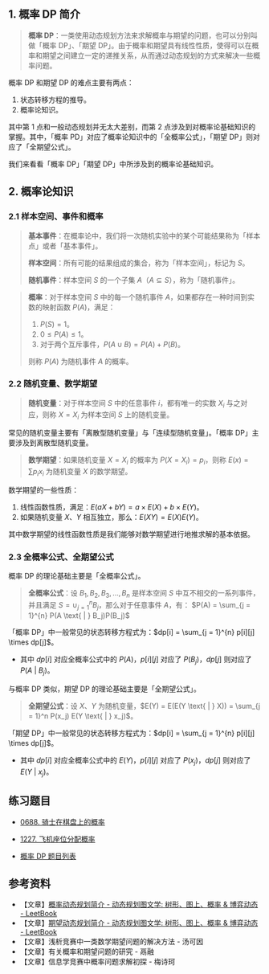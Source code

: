 ## 1. 概率 DP 简介

> **概率 DP**：一类使用动态规划方法来求解概率与期望的问题，也可以分别叫做「概率 DP」、「期望 DP」。由于概率和期望具有线性性质，使得可以在概率和期望之间建立一定的递推关系，从而通过动态规划的方式来解决一些概率问题。

概率 DP 和期望 DP 的难点主要有两点：

1. 状态转移方程的推导。
2. 概率论知识。

其中第 $1$ 点和一般动态规划并无太大差别，而第 $2$ 点涉及到对概率论基础知识的掌握。其中，「概率 PD」对应了概率论知识中的「全概率公式」，「期望 DP」则对应了「全期望公式」。

我们来看看「概率 DP」「期望 DP」中所涉及到的概率论基础知识。

## 2. 概率论知识

### 2.1 样本空间、事件和概率

> **基本事件**：在概率论中，我们将一次随机实验中的某个可能结果称为「样本点」或者「基本事件」。
>
> **样本空间**：所有可能的结果组成的集合，称为「样本空间」，标记为 $S$。
>
> **随机事件**：样本空间 $S$ 的一个子集 $A$（$A \subseteq S$），称为「随机事件」。

> **概率**：对于样本空间 $S$ 中的每一个随机事件 $A$，如果都存在一种时间到实数的映射函数 $P(A)$，满足：
>
> 1. $P(S) = 1$。
>2. $0 \le P(A) \le 1$。
> 3. 对于两个互斥事件，$P(A \cup B) = P(A) + P(B)$。
>
> 则称 $P(A)$ 为随机事件 $A$ 的概率。

### 2.2 随机变量、数学期望

> **随机变量**：对于样本空间 $S$ 中的任意事件 $i$，都有唯一的实数 $X_i$ 与之对应，则称 $X = X_i$ 为样本空间 $S$ 上的随机变量。

常见的随机变量主要有「离散型随机变量」与「连续型随机变量」。「概率 DP」主要涉及到离散型随机变量。

> **数学期望**：如果随机变量 $X = X_i$ 的概率为 $P(X = X_i) = p_i$，则称 $E(x) = \sum p_ix_i$ 为随机变量 $X$ 的数学期望。

数学期望的一些性质：

1. 线性函数性质，满足：$E(aX + bY) = a \times E(X) + b \times E(Y)$。
2. 如果随机变量 $X$、$Y$ 相互独立，那么：$E(XY) = E(X)E(Y)$。

其中数学期望的线性函数性质是我们能够对数学期望进行地推求解的基本依据。

### 2.3 全概率公式、全期望公式

概率 DP 的理论基础主要是「全概率公式」。

> **全概率公式**：设 $B_1, B_2, B_3, …, B_n$ 是样本空间 $S$ 中互不相交的一系列事件，并且满足 $S = \cup_{j = 1}^n B_j$，那么对于任意事件 $A$，有： $P(A) = \sum_{j = 1}^{n} P(A \text{ | } B_j)P(B_j)$

「概率 DP」中一般常见的状态转移方程式为：$dp[i] = \sum_{j = 1}^{n} p[i][j] \times dp[j]$。

- 其中 $dp[i]$ 对应全概率公式中的 $P(A)$，$p[i][j]$ 对应了 $P(B_j)$，$dp[j]$ 则对应了 $P(A \text{ | } B_j)$。

与概率 DP 类似，期望 DP 的理论基础主要是「全期望公式」。

> **全期望公式**：设 $X$、$Y$ 为随机变量，$E(Y) = E(E(Y \text{ | } X)) = \sum_{j = 1}^n P(x_j) E(Y \text{ | } x_j)$。

「期望 DP」中一般常见的状态转移方程式为：$dp[i] = \sum_{j = 1}^{n} p[i][j] \times dp[j]$。

- 其中 $dp[i]$ 对应全概率公式中的 $E(Y)$，$p[i][j]$ 对应了 $P(x_j)$，$dp[j]$ 则对应了 $E(Y \text{ | } x_j)$。

## 练习题目

- [0688. 骑士在棋盘上的概率](https://github.com/itcharge/AlgoNote/blob/main/docs/solutions/0600-0699/knight-probability-in-chessboard.md)
- [1227. 飞机座位分配概率](https://github.com/itcharge/AlgoNote/blob/main/docs/solutions/1200-1299/airplane-seat-assignment-probability.md)

- [概率 DP 题目列表](https://github.com/ITCharge/AlgoNote/tree/main/docs/00_preface/00_06_categories_list.md#%E6%A6%82%E7%8E%87-dp-%E9%A2%98%E7%9B%AE)

## 参考资料

- 【文章】[概率动态规划简介 - 动态规划图文学: 树形、图上、概率 & 博弈动态 - LeetBook](https://leetcode.cn/leetbook/read/dynamic-programming-3-plus/nmnp61/)
- 【文章】[期望动态规划简介 - 动态规划图文学: 树形、图上、概率 & 博弈动态 - LeetBook](https://leetcode.cn/leetbook/read/dynamic-programming-3-plus/nmwjt6/)
- 【文章】浅析竞赛中一类数学期望问题的解决方法 - 汤可因
- 【文章】有关概率和期望问题的研究 - 鬲融
- 【文章】信息学竞赛中概率问题求解初探 - 梅诗珂